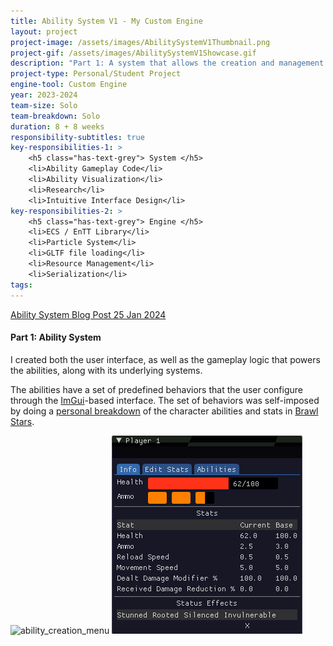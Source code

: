 ```yaml
---
title: Ability System V1 - My Custom Engine
layout: project
project-image: /assets/images/AbilitySystemV1Thumbnail.png
project-gif: /assets/images/AbilitySystemV1Showcase.gif
description: "Part 1: A system that allows the creation and management of abilities with configurable predefined behavior via dynamic ImGui menus. <br> Part 2: Custom engine development."
project-type: Personal/Student Project
engine-tool: Custom Engine
year: 2023-2024
team-size: Solo
team-breakdown: Solo
duration: 8 + 8 weeks
responsibility-subtitles: true
key-responsibilities-1: >
    <h5 class="has-text-grey"> System </h5>
    <li>Ability Gameplay Code</li>
    <li>Ability Visualization</li>
    <li>Research</li>
    <li>Intuitive Interface Design</li>
key-responsibilities-2: >
    <h5 class="has-text-grey"> Engine </h5>
    <li>ECS / EnTT Library</li>
    <li>Particle System</li>
    <li>GLTF file loading</li>
    <li>Resource Management</li>
    <li>Serialization</li>
tags:
---
```


<a href="{{ 'blog/ability-system-v1' | absolute_url }}"> Ability System Blog Post 25 Jan 2024</a>

#### Part 1: Ability System 

I created both the user interface, as well as the gameplay logic that powers the abilities, along with its underlying systems.

The abilities have a set of predefined behaviors that the user configure through the <a href="https://github.com/ocornut/imgui" target="_blank">ImGui</a>-based interface. The set of behaviors was self-imposed by doing a <a href="/assets/a-s-v1-post/gifs/BrawlStarsAbilitiesPersonalBreakdown.gif" target="_blank">personal breakdown</a> of the character abilities and stats in <a href="https://supercell.com/en/games/brawlstars/" target="_blank">Brawl Stars</a>.

![ability_creation_menu](/assets/a-s-v1-post/gifs/ability_creation_menu_small.gif)
![player_stats_window_info](/assets/a-s-v1-post/images/player_stats_window_info.png)